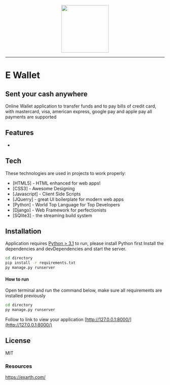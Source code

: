 <p align="center">
  <a href="https://exarth.com/"><img src="https://exarth.com/static/exarth/theme/logo-red-1000.svg" height="150"></a>
</p><hr>

# E Wallet
## Sent your cash anywhere

Online Wallet application to transfer funds and to pay bills of credit card, with mastercard, visa, american express, google pay and apple pay all payments are supported

## Features
 - 

## Tech

These technologies are used in projects to work properly:

- [HTML5] - HTML enhanced for web apps!
- [CSS3] - Awesome Designing
- [Javascript] - Client Side Scripts
- [JQuerry] - great UI boilerplate for modern web apps
- [Python] - World Top Language for Top Developers
- [Django] - Web Framework for perfectionists
- [SQlite3] - the streaming build system

## Installation

Application requires [Python > 3.1](https://www.python.org/downloads/release/python-380/) to run, please install Python first
Install the dependencies and devDependencies and start the server.

```sh
cd directory
pip install -r requirements.txt
py manage.py runserver
```

#### How to run
Open terminal and run the command below, make sure all requirements are installed previously
```sh
cd directory
py manage.py runserver
```
Follow to link to view your application [http://127.0.0.1:8000/](http://127.0.0.1:8000/)
## License
MIT

### Resources
https://exarth.com/
